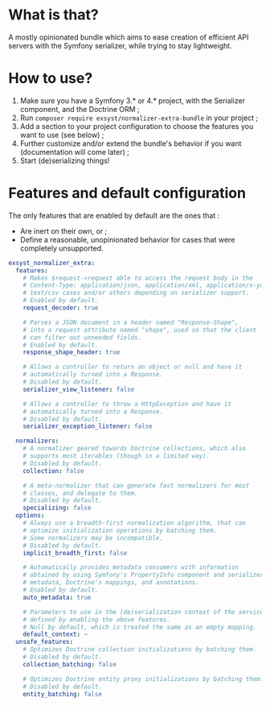 # What is that?
A mostly opinionated bundle which aims to ease creation of efficient API servers with the Symfony serializer, while trying to stay lightweight.

# How to use?
1. Make sure you have a Symfony 3.* or 4.* project, with the Serializer component, and the Doctrine ORM ;
2. Run `composer require exsyst/normalizer-extra-bundle` in your project ;
3. Add a section to your project configuration to choose the features you want to use (see below) ;
4. Further customize and/or extend the bundle's behavior if you want (documentation will come later) ;
5. Start (de)serializing things!

# Features and default configuration
The only features that are enabled by default are the ones that :
- Are inert on their own, or ;
- Define a reasonable, unopinionated behavior for cases that were completely unsupported.
```yaml
exsyst_normalizer_extra:
  features:
    # Makes $request->request able to access the request body in the
    # Content-Type: application/json, application/xml, application/x-yaml,
    # text/csv cases and/or others depending on serializer support.
    # Enabled by default.
    request_decoder: true

    # Parses a JSON document in a header named "Response-Shape",
    # into a request attribute named "shape", used so that the client
    # can filter out unneeded fields.
    # Enabled by default.
    response_shape_header: true

    # Allows a controller to return an object or null and have it
    # automatically turned into a Response.
    # Disabled by default.
    serializer_view_listener: false

    # Allows a controller to throw a HttpException and have it
    # automatically turned into a Response.
    # Disabled by default.
    serializer_exception_listener: false

  normalizers:
    # A normalizer geared towards Doctrine collections, which also
    # supports most iterables (though in a limited way).
    # Disabled by default.
    collection: false

    # A meta-normalizer that can generate fast normalizers for most
    # classes, and delegate to them.
    # Disabled by default.
    specializing: false
  options:
    # Always use a breadth-first normalization algorithm, that can
    # optimize initialization operations by batching them.
    # Some normalizers may be incompatible.
    # Disabled by default.
    implicit_breadth_first: false

    # Automatically provides metadata consumers with information
    # obtained by using Symfony's PropertyInfo component and serializer
    # metadata, Doctrine's mappings, and annotations.
    # Enabled by default.
    auto_metadata: true

    # Parameters to use in the (de)serialization context of the services
    # defined by enabling the above features.
    # Null by default, which is treated the same as an empty mapping.
    default_context: ~
  unsafe_features:
    # Optimizes Doctrine collection initializations by batching them.
    # Disabled by default.
    collection_batching: false

    # Optimizes Doctrine entity proxy initializations by batching them.
    # Disabled by default.
    entity_batching: false
```